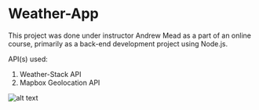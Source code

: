 # Weather-App

This project was done under instructor Andrew Mead as a part of an online course, primarily as a back-end development project using Node.js.

API(s) used:
1. Weather-Stack API
2. Mapbox Geolocation API

![alt text](https://drive.google.com/file/d/1l_Tt1GGejP8OmZ2IV_8wDqQx2-pTfoF9/view)
